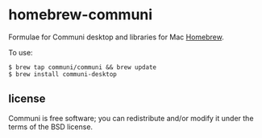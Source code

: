 homebrew-communi
================

Formulae for Communi desktop and libraries for Mac [Homebrew](http://brew.sh/).

To use:

    $ brew tap communi/communi && brew update
    $ brew install communi-desktop


license
-------

Communi is free software; you can redistribute and/or modify it under the terms of the BSD license.
